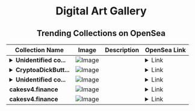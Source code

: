 <div align="center">

# Digital Art Gallery

## Trending Collections on OpenSea

| Collection Name                       | Image                                                                                     | Description                       | OpenSea Link                                                                                          |
|---------------------------------------|-------------------------------------------------------------------------------------------|-----------------------------------|--------------------------------------------------------------------------------------------------------|
| **<details><summary>Unidentified co...</summary>Unidentified contract fafc3255-ae12-4261-a450-2a18e5e107f3</details>** | ![Image](https://i.seadn.io/s/raw/files/654b7e9c6f93abe8d20f6c1ead4af558.png?w=500&auto=format?w=200&auto=format) |  | <details><summary>Link</summary>[Unidentified contract fafc3255-ae12-4261-a450-2a18e5e107f3](https://opensea.io/collection/unidentified-contract-fafc3255-ae12-4261-a450-2a18)</details> |
| **<details><summary>CryptoaDickButt...</summary>CryptoaDickButts</details>** | ![Image](https://i.seadn.io/s/raw/files/7b8aaf880adbfab770a93fea65b53211.png?w=500&auto=format?w=200&auto=format) |  | <details><summary>Link</summary>[CryptoaDickButts](https://opensea.io/collection/cryptoadickbutts)</details> |
| **<details><summary>Unidentified co...</summary>Unidentified contract 9d9c955d-6be9-4651-b853-54a7e9aa8ad0</details>** | ![Image](https://i.seadn.io/s/raw/files/654b7e9c6f93abe8d20f6c1ead4af558.png?w=500&auto=format?w=200&auto=format) |  | <details><summary>Link</summary>[Unidentified contract 9d9c955d-6be9-4651-b853-54a7e9aa8ad0](https://opensea.io/collection/unidentified-contract-9d9c955d-6be9-4651-b853-54a7)</details> |
| **cakesv4.finance** | ![Image](https://i.seadn.io/s/raw/files/4d298851baf3bff9277b44d4673a9a34.png?w=500&auto=format?w=200&auto=format) |  | <details><summary>Link</summary>[cakesv4.finance](https://opensea.io/collection/cakesv4-finance-3284)</details> |
| **cakesv4.finance** | ![Image](https://i.seadn.io/s/raw/files/4d298851baf3bff9277b44d4673a9a34.png?w=500&auto=format?w=200&auto=format) |  | <details><summary>Link</summary>[cakesv4.finance](https://opensea.io/collection/cakesv4-finance-3283)</details> |

</div>